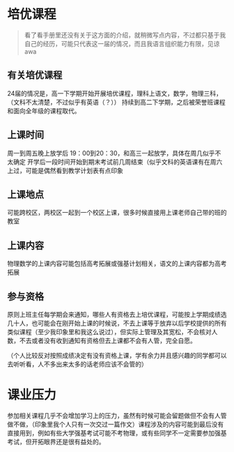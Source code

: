 # 培优课程

> 看了看手册里还没有关于这方面的介绍，就稍微写点内容，不过都只基于我自己的经历，可能只代表这一届的情况，而且我语言组织能力有限，见谅awa

## 有关培优课程

24届的情况是，高一下学期开始开展培优课程，理科上语文，数学，物理三科，（文科不太清楚，不过似乎有英语（？））
持续到高二下学期，之后被荣誉班课程和面向全年级的课程取代。

## 上课时间
周一到周五晚上放学后 19：00到20：30，和高三一起放学，具体在周几似乎不太确定
开学后一段时间开始到期末考试前几周结束（似乎文科的英语课有在周六上过，可能是偶然看到教学计划表有点印象

## 上课地点

可能跨校区，两校区一起到一个校区上课，很多时候直接用上课老师自己带的班的教室

## 上课内容

物理数学的上课内容可能包括高考拓展或强基计划相关，语文的上课内容都为高考拓展

## 参与资格

原则上班主任每学期会来通知，哪些人有资格去上培优课程，可能按上学期成绩选几十人，也可能会在刚开始上课的时候说，不去上课等于放弃以后学校提供的所有类似课程（至少我印象里和我这么说过），但实际上管理及其宽松，不会核对人数，不去或者没有收到通知有资格但去上课都不会有人管，完全自愿。

（个人比较反对按照成绩决定有没有资格上课，学有余力并且感兴趣的同学都可以去听听看，人不多出来太多的话老师应该不会管的）

# 课业压力

参加相关课程几乎不会增加学习上的压力，虽然有时候可能会留题做但不会有人管做不做，（印象里我个人只有一次交过一篇作文）课程涉及的内容可能到最后没有直接用到，例如有些大学强基考试可能不考物理，或有些同学不一定需要参加强基考试，但开拓眼界还是很有益处的。